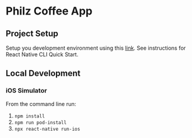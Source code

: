 # Philz Coffee App
## Project Setup
Setup you development environment using this [link](https://reactnative.dev/docs/environment-setup).
See instructions for React Native CLI Quick Start.

## Local Development
### iOS Simulator
From the command line run:
1. `npm install`
2. `npm run pod-install`
3. `npx react-native run-ios`